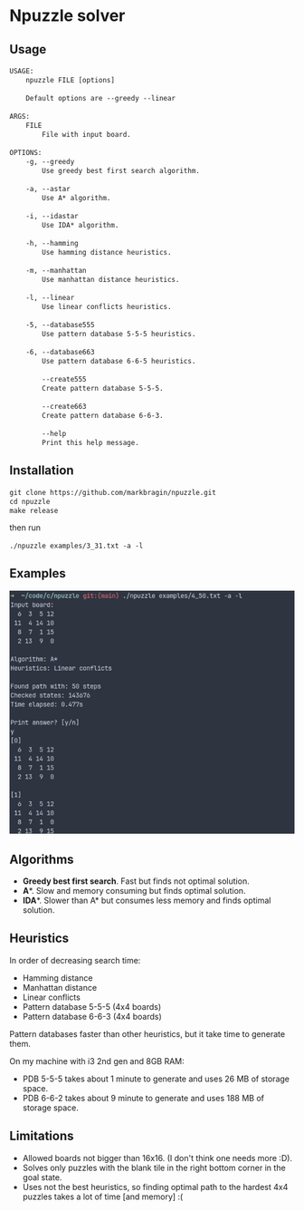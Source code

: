 # Npuzzle solver

## Usage

```
USAGE:
    npuzzle FILE [options]

    Default options are --greedy --linear

ARGS:
    FILE
        File with input board.

OPTIONS:
    -g, --greedy
        Use greedy best first search algorithm.

    -a, --astar
        Use A* algorithm.

    -i, --idastar
        Use IDA* algorithm.

    -h, --hamming
        Use hamming distance heuristics.

    -m, --manhattan
        Use manhattan distance heuristics.

    -l, --linear
        Use linear conflicts heuristics.

    -5, --database555
        Use pattern database 5-5-5 heuristics.

    -6, --database663
        Use pattern database 6-6-5 heuristics.

        --create555
        Create pattern database 5-5-5.

        --create663
        Create pattern database 6-6-3.

        --help
        Print this help message.
```

## Installation

```
git clone https://github.com/markbragin/npuzzle.git
cd npuzzle
make release
```

then run

`./npuzzle examples/3_31.txt -a -l`

## Examples

![npuzzle](./examples/example.png "npuzzle")

## Algorithms

- **Greedy best first search**. Fast but finds not optimal solution.
- **A***. Slow and memory consuming but finds optimal solution.
- **IDA***. Slower than A* but consumes less memory and finds optimal solution.

## Heuristics

In order of decreasing search time:
- Hamming distance
- Manhattan distance
- Linear conflicts
- Pattern database 5-5-5 (4x4 boards)
- Pattern database 6-6-3 (4x4 boards)

Pattern databases faster than other heuristics, but it take time to generate
them.

On my machine with i3 2nd gen and 8GB RAM:
- PDB 5-5-5 takes about 1 minute to generate and uses 26 MB of storage space.
- PDB 6-6-2 takes about 9 minute to generate and uses 188 MB of storage space.

## Limitations

- Allowed boards not bigger than 16x16. (I don't think one needs more :D).
- Solves only puzzles with the blank tile in the right bottom corner in the
goal state.
- Uses not the best heuristics, so finding optimal path to the hardest
4x4 puzzles takes a lot of time [and memory] :(
